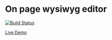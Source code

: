 # On page wysiwyg editor
[![Build Status](https://travis-ci.com/mzbac/page_editor.svg?token=Trbw6Ac7azbSVGZpYNwP&branch=master)](https://travis-ci.com/mzbac/page_editor)

[Live Demo](https://sizzling-torch-9797.firebaseapp.com/)

